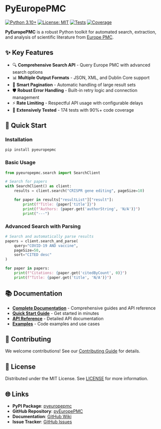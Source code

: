 # PyEuropePMC

[![Python 3.10+](https://img.shields.io/badge/python-3.10+-blue.svg)](https://www.python.org/downloads/)
[![License: MIT](https://img.shields.io/badge/License-MIT-yellow.svg)](https://opensource.org/licenses/MIT)
[![Tests](https://img.shields.io/badge/tests-174%20passed-green.svg)](tests/)
[![Coverage](https://img.shields.io/badge/coverage-90%2B%25-brightgreen.svg)](htmlcov/)

**PyEuropePMC** is a robust Python toolkit for automated search, extraction, and analysis of scientific literature from [Europe PMC](https://europepmc.org/).

## ✨ Key Features

- 🔍 **Comprehensive Search API** - Query Europe PMC with advanced search options
- 📊 **Multiple Output Formats** - JSON, XML, and Dublin Core support
- 🔄 **Smart Pagination** - Automatic handling of large result sets
- 🛡️ **Robust Error Handling** - Built-in retry logic and connection management
- ⚡ **Rate Limiting** - Respectful API usage with configurable delays
- 🧪 **Extensively Tested** - 174 tests with 90%+ code coverage

## 🚀 Quick Start

### Installation

```bash
pip install pyeuropepmc
```

### Basic Usage

```python
from pyeuropepmc.search import SearchClient

# Search for papers
with SearchClient() as client:
    results = client.search("CRISPR gene editing", pageSize=10)

    for paper in results["resultList"]["result"]:
        print(f"Title: {paper['title']}")
        print(f"Authors: {paper.get('authorString', 'N/A')}")
        print("---")
```

### Advanced Search with Parsing

```python
# Search and automatically parse results
papers = client.search_and_parse(
    query="COVID-19 AND vaccine",
    pageSize=50,
    sort="CITED desc"
)

for paper in papers:
    print(f"Citations: {paper.get('citedByCount', 0)}")
    print(f"Title: {paper.get('title', 'N/A')}")
```

## 📚 Documentation

- **[Complete Documentation](docs/)** - Comprehensive guides and API reference
- **[Quick Start Guide](docs/quickstart.md)** - Get started in minutes
- **[API Reference](docs/api/)** - Detailed API documentation
- **[Examples](docs/examples/)** - Code examples and use cases

## 🤝 Contributing

We welcome contributions! See our [Contributing Guide](docs/development/contributing.md) for details.

## 📄 License

Distributed under the MIT License. See [LICENSE](LICENSE) for more information.

## 🌐 Links

- **PyPI Package**: [pyeuropepmc](https://pypi.org/project/pyeuropepmc/)
- **GitHub Repository**: [pyEuropePMC](https://github.com/JonasHeinickeBio/pyEuropePMC)
- **Documentation**: [GitHub Wiki](https://github.com/JonasHeinickeBio/pyEuropePMC/wiki)
- **Issue Tracker**: [GitHub Issues](https://github.com/JonasHeinickeBio/pyEuropePMC/issues)
